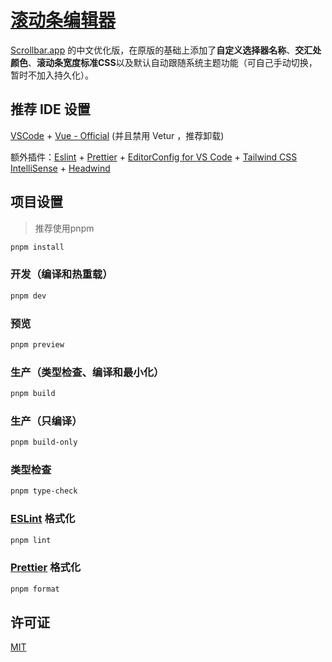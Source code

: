 # [滚动条编辑器](https://lvzhenbo.github.io/scrollbar-editor/)

[Scrollbar.app](https://github.com/henripar/scrollbar) 的中文优化版，在原版的基础上添加了**自定义选择器名称**、**交汇处颜色**、**滚动条宽度标准CSS**以及默认自动跟随系统主题功能（可自己手动切换，暂时不加入持久化）。

## 推荐 IDE 设置

[VSCode](https://code.visualstudio.com/) + [Vue - Official](https://marketplace.visualstudio.com/items?itemName=Vue.volar) (并且禁用 Vetur ，推荐卸载)

额外插件：[Eslint](https://marketplace.visualstudio.com/items?itemName=dbaeumer.vscode-eslint) + [Prettier](https://marketplace.visualstudio.com/items?itemName=esbenp.prettier-vscode) + [EditorConfig for VS Code](https://marketplace.visualstudio.com/items?itemName=EditorConfig.EditorConfig) + [Tailwind CSS IntelliSense](https://marketplace.visualstudio.com/items?itemName=bradlc.vscode-tailwindcss) + [Headwind](https://marketplace.visualstudio.com/items?itemName=heybourn.headwind)

## 项目设置

> 推荐使用pnpm

```sh
pnpm install
```

### 开发（编译和热重载）

```sh
pnpm dev
```

### 预览

```sh
pnpm preview
```

### 生产（类型检查、编译和最小化）

```sh
pnpm build
```

### 生产（只编译）

```sh
pnpm build-only
```

### 类型检查

```sh
pnpm type-check
```

### [ESLint](https://eslint.org/) 格式化

```sh
pnpm lint
```

### [Prettier](https://prettier.io/) 格式化

```sh
pnpm format
```

## 许可证

[MIT](https://opensource.org/licenses/MIT)
